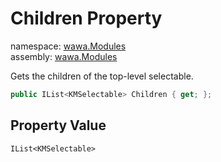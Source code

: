# Children Property

namespace: [wawa\.Modules](../../wawa.Modules.md)<br />
assembly: [wawa\.Modules](../../../wawa.Modules.md)

Gets the children of the top\-level selectable\.

```csharp
public IList<KMSelectable> Children { get; };
```

## Property Value

`IList<KMSelectable>`

